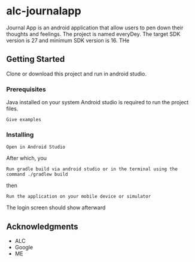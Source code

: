 # alc-journalapp

Journal App is an android application that allow users to pen down their thoughts and feelings. The project is named everyDey. The target SDK version is 27 and minimum SDK version is 16.
THe

## Getting Started

Clone or download this project and run in android studio.

### Prerequisites

Java installed on your system
Android studio is required to run the project files.

```
Give examples
```

### Installing

```
Open in Android Studio
```
After which, you
```
Run gradle build via android studio or in the terminal using the command ./gradlew build
```
then
```
Run the application on your mobile device or simulator
```
The login screen should show afterward


## Acknowledgments

* ALC
* Google
* ME

